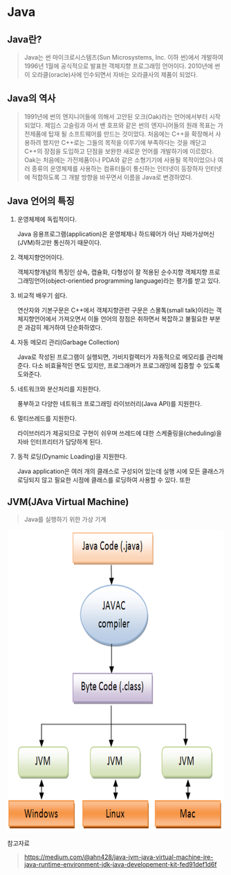 # Java

## Java란?
>Java는 썬 마이크로시스템즈(Sun Microsystems, Inc. 이하 썬)에서 개발하여 1996년 1월에 공식적으로 발표한 객체지향 프로그래밍 언어이다.
2010년에 썬이 오라클(oracle)사에 인수되면서 자바는 오라클사의 제품이 되었다.

## Java의 역사 
> 1991년에 썬의 엔지니어들에 의해서 고안된 오크(Oak)라는 언어에서부터 시작되었다.
> 제임스 고슬링과 아서 밴 호프와 같은 썬의 엔지니어들의 원래 목표는 가전제품에 탑재 될 소프트웨어를 만드는 것이었다. 처음에는 C++을 확장해서 사용하려 했지만 C++로는 그들의 목적을 이루기에 부족하다는 것을 깨닫고 C++의 장점을 도입하고 단점을 보완한 새로운 언어를 개발하기에 이르렀다.
Oak는 처음에는 가전제품이나 PDA와 같은 소형기기에 사용될 목적이었으나 여러 종류의 운영체제를 사용하는 컴퓨터들이 통신하는 인터넷이 등장하자 인터넷에 적합하도록 그 개발 방향을 바꾸면서 이름을 Java로 변경하였다.


## Java 언어의 특징

1. 운영체제에 독립적이다.

   Java 응용프로그램(application)은 운영체제나 하드웨어가 아닌 자바가상머신(JVM)하고만 통신하기 때문이다.

2. 객체지향언어이다.

   객체지향개념의 특징인 상속, 캡슐화, 다형성이 잘 적용된 순수지향 객체지향 프로그래밍언어(object-orientied programming language)라는 평가를 받고 있다.

3. 비교적 배우기 쉽다.

   연산자와 기본구문은 C++에서 객체지향관련 구문은 스몰톡(small talk)이라는 객체지향언어에서 가져오면서 이들 언어의 장점은 취하면서 복잡하고 불필요한 부분은 과감히 제거하여 단순화하였다.

4. 자동 메모리 관리(Garbage Collection)
   
   Java로 작성된 프로그램이 실행되면, 가비지컬렉터가 자동적으로 메모리를 관리해준다. 다소 비효율적인 면도 있지만, 프로그래머가 프로그래밍에 집중할 수 있도록 도와준다.

5. 네트워크와 분산처리를 지원한다.

   풍부하고 다양한 네트워크 프로그래밍 라이브러리(Java API)를 지원한다.

6. 멀티쓰레드를 지원한다.
   
   라이브러리가 제공되므로 구현이 쉬우며 쓰레드에 대한 스케줄링을(cheduling)을 자바 인터프리터가 담당하게 된다.

7. 동적 로딩(Dynamic Loading)을 지원한다.

   Java application은 여러 개의 클래스로 구성되어 있는데 실행 시에 모든 클래스가 로딩되지 않고 필요한 시점에 클래스를 로딩하여 사용할 수 있다. 또한 


## JVM(JAva Virtual Machine)
> Java를 실행하기 위한 가상 기계

<pre>
<img src="../img/jvm.png" width="500" height="700" align="center" />
</pre>


참고자료
>https://medium.com/@ahn428/java-jvm-java-virtual-machine-jre-java-runtime-environment-jdk-java-developement-kit-fed91def1d6f
